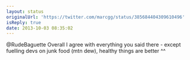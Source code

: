 ```yaml
---
layout: status
originalUrl: 'https://twitter.com/marcgg/status/385684404309610496'
isReply: true
date: 2013-10-03 08:35:02
---
```


@RudeBaguette Overall I agree with everything you said there - except fuelling devs on junk food (mtn dew), healthy things are better ^^
